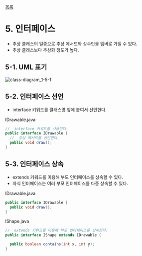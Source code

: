 [목록](https://github.com/JungInBaek/TIL/blob/main/README.md)

# 5. 인터페이스
- 추상 클래스의 일종으로 추상 메서드와 상수만을 멤버로 가질 수 있다.
- 추상 클래스보다 추상화 정도가 높다.

## 5-1. UML 표기
![class-diagram_1-5-1](http://www.plantuml.com/plantuml/proxy?src=https://raw.githubusercontent.com/JungInBaek/TIL/main/DesignPattern/ClassDiagram/class-diagram_1-5-1.puml)

## 5-2. 인터페이스 선언
- interface 키워드를 클래스명 앞에 붙여서 선언한다.

IDrawable.java
``` java
//  interface 키워드를 사용한다.
public interface IDrawable {
  //  추상 메서드를 선언한다.
  public void draw();
}
```

## 5-3. 인터페이스 상속
- extends 키워드를 이용해 부모 인터페이스를 상속할 수 있다.
- 자식 인터페이스는 여러 부모 인터페이스를 다중 상속할 수 있다.

IDrawable.java
``` java
public interface IDrawable {
  public void draw();
}
```

IShape.java
``` java
//  extends 키워드를 이용해 부모 인터페이스를 상속한다.
public interface IShape extends IDrawable {

  public boolean contains(int x, int y);
}
```